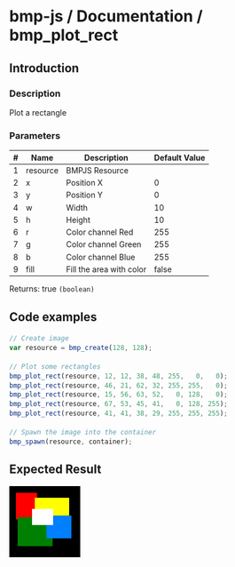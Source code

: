 # bmp-js / Documentation / bmp_plot_rect
## Introduction

### Description

Plot a rectangle

### Parameters

|#|Name|Description|Default Value|
|-|-|-|-|
|1|resource|BMPJS Resource||
|2|x|Position X|0|
|3|y|Position Y|0|
|4|w|Width|10|
|5|h|Height|10|
|6|r|Color channel Red|255|
|7|g|Color channel Green|255|
|8|b|Color channel Blue|255|
|9|fill|Fill the area with color|false|

Returns: true `(boolean)`

## Code examples

```js
// Create image
var resource = bmp_create(128, 128);

// Plot some rectangles
bmp_plot_rect(resource, 12, 12, 38, 48, 255,   0,   0);
bmp_plot_rect(resource, 46, 21, 62, 32, 255, 255,   0);
bmp_plot_rect(resource, 15, 56, 63, 52,   0, 128,   0);
bmp_plot_rect(resource, 67, 53, 45, 41,   0, 128, 255);
bmp_plot_rect(resource, 41, 41, 38, 29, 255, 255, 255);

// Spawn the image into the container
bmp_spawn(resource, container);
```

## Expected Result

![expected-result](./img/024.png)
